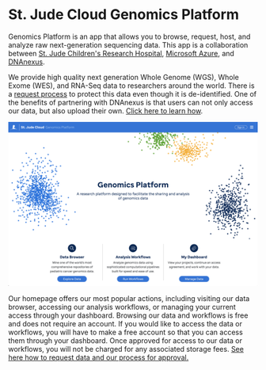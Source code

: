 # St. Jude Cloud Genomics Platform

Genomics Platform is an app that allows you to browse, request, host, and analyze raw next-generation sequencing data. This app is a collaboration between [St. Jude Children's Research Hospital](https://www.stjude.org/), [Microsoft Azure](https://azure.microsoft.com/en-us/), and [DNAnexus](https://www.dnanexus.com/). 

We provide high quality next generation Whole Genome (WGS), Whole Exome (WES), and RNA-Seq data to researchers around the world. There is a [request process](../requesting-data.md) to protect this data even though it is de-identified. One of the benefits of partnering with DNAnexus is that users can not only access our data, but also upload their own. [Click here to learn how](../managing-data/data-transfer-app/#uploading-files). 

![](../../images/guides/genomics-platform/genomics-platform-home.png)

Our homepage offers our most popular actions, including visiting our data browser, accessing our analysis workflows, or managing your current access through your dashboard. Browsing our data and workflows is free and does not require an account. If you would like to access the data or workflows, you will have to make a free account so that you can access them through your dashboard. Once approved for access to our data or workflows, you will not be charged for any associated storage fees. [See here how to request data and our process for approval.](..//requesting-data/data-request.md)

